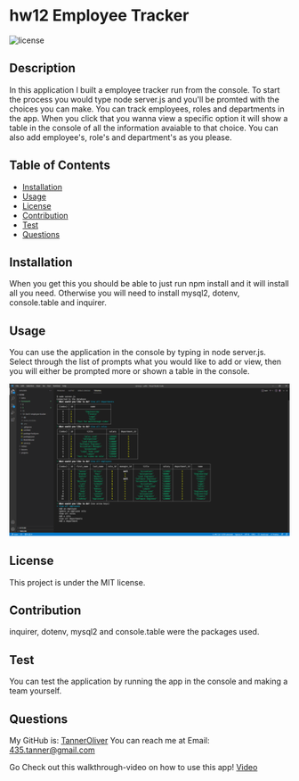# hw12 Employee Tracker

![license](https://img.shields.io/badge/license-MIT-red)

## Description

In this application I built a employee tracker run from the console. To start the process you would type node server.js and you'll be promted with the choices you can make. You can track employees, roles and departments in the app. When you click that you wanna view a specific option it will show a table in the console of all the information avaiable to that choice. You can also add employee's, role's and department's as you please.

## Table of Contents

- [Installation](#installation)
- [Usage](#usage)
- [License](#license)
- [Contribution](#contribution)
- [Test](#test)
- [Questions](#questions)

## Installation

When you get this you should be able to just run npm install and it will install all you need. Otherwise you will need to install mysql2, dotenv, console.table and inquirer.

## Usage

You can use the application in the console by typing in node server.js. Select through the list of prompts what you would like to add or view, then you will either be prompted more or shown a table in the console.

![Team-Generator1](./resources/images/teamGenerator.png)

## License

This project is under the MIT license.

## Contribution

inquirer, dotenv, mysql2 and console.table were the packages used.

## Test

You can test the application by running the app in the console and making a team yourself.

## Questions

My GitHub is: [TannerOliver](https://github.com/TannerOliver)
You can reach me at Email: 435.tanner@gmail.com

Go Check out this walkthrough-video on how to use this app! [Video](https://drive.google.com/file/d/1VAyVatusnwa-0Fk6gkIALZPo70Pjk8X2/view?usp=sharing)
